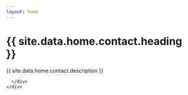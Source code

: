 ```yaml
---
layout: home
---
```


<div id="heading" class="nhsnotify-banner--blue">
  <div class="nhsuk-main-wrapper nhsuk-width-container">
    <div class="nhsuk-grid-row">
      <div class="nhsuk-grid-column-one-half">
        <h1 class="nhsuk-heading-l">{{ site.data.home.contact.heading }}</h1>
        <p>
          {{ site.data.home.contact.description }}
        </p>
      </div>
      <div class="nhsuk-grid-column-one-half">
       
      </div>
    </div>
  </div>
</div>

<!-- HOW IT WORKS -->
<div id="how-it-works">
  <div class="nhsuk-width-container nhsuk-main-wrapper">


  </div>
</div>


